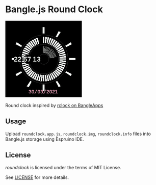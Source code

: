 # Bangle.js Round Clock

![App screenshot](app.png)

Round clock inspired by [rclock on BangleApps](https://github.com/espruino/BangleApps/tree/master/apps/rclock)

## Usage

Upload `roundclock.app.js`, `roundclock.img`, `roundclock.info` files into Bangle.js storage using Espruino IDE.

## License

_roundclock_ is licensed under the terms of MIT License.

See [LICENSE](LICENSE) for more details.
